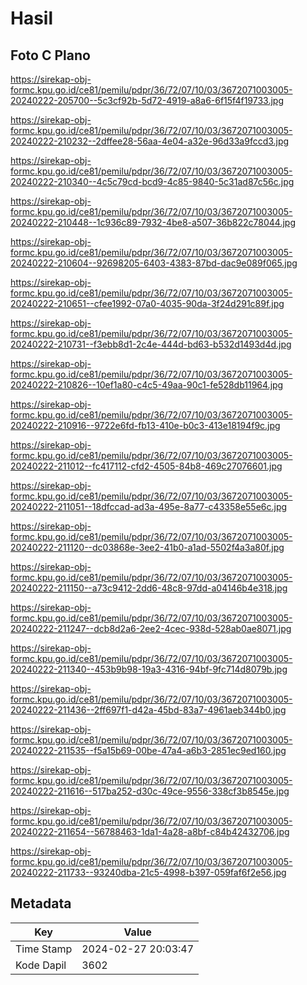 # Hasil

## Foto C Plano

https://sirekap-obj-formc.kpu.go.id/ce81/pemilu/pdpr/36/72/07/10/03/3672071003005-20240222-205700--5c3cf92b-5d72-4919-a8a6-6f15f4f19733.jpg

https://sirekap-obj-formc.kpu.go.id/ce81/pemilu/pdpr/36/72/07/10/03/3672071003005-20240222-210232--2dffee28-56aa-4e04-a32e-96d33a9fccd3.jpg

https://sirekap-obj-formc.kpu.go.id/ce81/pemilu/pdpr/36/72/07/10/03/3672071003005-20240222-210340--4c5c79cd-bcd9-4c85-9840-5c31ad87c56c.jpg

https://sirekap-obj-formc.kpu.go.id/ce81/pemilu/pdpr/36/72/07/10/03/3672071003005-20240222-210448--1c936c89-7932-4be8-a507-36b822c78044.jpg

https://sirekap-obj-formc.kpu.go.id/ce81/pemilu/pdpr/36/72/07/10/03/3672071003005-20240222-210604--92698205-6403-4383-87bd-dac9e089f065.jpg

https://sirekap-obj-formc.kpu.go.id/ce81/pemilu/pdpr/36/72/07/10/03/3672071003005-20240222-210651--cfee1992-07a0-4035-90da-3f24d291c89f.jpg

https://sirekap-obj-formc.kpu.go.id/ce81/pemilu/pdpr/36/72/07/10/03/3672071003005-20240222-210731--f3ebb8d1-2c4e-444d-bd63-b532d1493d4d.jpg

https://sirekap-obj-formc.kpu.go.id/ce81/pemilu/pdpr/36/72/07/10/03/3672071003005-20240222-210826--10ef1a80-c4c5-49aa-90c1-fe528db11964.jpg

https://sirekap-obj-formc.kpu.go.id/ce81/pemilu/pdpr/36/72/07/10/03/3672071003005-20240222-210916--9722e6fd-fb13-410e-b0c3-413e18194f9c.jpg

https://sirekap-obj-formc.kpu.go.id/ce81/pemilu/pdpr/36/72/07/10/03/3672071003005-20240222-211012--fc417112-cfd2-4505-84b8-469c27076601.jpg

https://sirekap-obj-formc.kpu.go.id/ce81/pemilu/pdpr/36/72/07/10/03/3672071003005-20240222-211051--18dfccad-ad3a-495e-8a77-c43358e55e6c.jpg

https://sirekap-obj-formc.kpu.go.id/ce81/pemilu/pdpr/36/72/07/10/03/3672071003005-20240222-211120--dc03868e-3ee2-41b0-a1ad-5502f4a3a80f.jpg

https://sirekap-obj-formc.kpu.go.id/ce81/pemilu/pdpr/36/72/07/10/03/3672071003005-20240222-211150--a73c9412-2dd6-48c8-97dd-a04146b4e318.jpg

https://sirekap-obj-formc.kpu.go.id/ce81/pemilu/pdpr/36/72/07/10/03/3672071003005-20240222-211247--dcb8d2a6-2ee2-4cec-938d-528ab0ae8071.jpg

https://sirekap-obj-formc.kpu.go.id/ce81/pemilu/pdpr/36/72/07/10/03/3672071003005-20240222-211340--453b9b98-19a3-4316-94bf-9fc714d8079b.jpg

https://sirekap-obj-formc.kpu.go.id/ce81/pemilu/pdpr/36/72/07/10/03/3672071003005-20240222-211436--2ff697f1-d42a-45bd-83a7-4961aeb344b0.jpg

https://sirekap-obj-formc.kpu.go.id/ce81/pemilu/pdpr/36/72/07/10/03/3672071003005-20240222-211535--f5a15b69-00be-47a4-a6b3-2851ec9ed160.jpg

https://sirekap-obj-formc.kpu.go.id/ce81/pemilu/pdpr/36/72/07/10/03/3672071003005-20240222-211616--517ba252-d30c-49ce-9556-338cf3b8545e.jpg

https://sirekap-obj-formc.kpu.go.id/ce81/pemilu/pdpr/36/72/07/10/03/3672071003005-20240222-211654--56788463-1da1-4a28-a8bf-c84b42432706.jpg

https://sirekap-obj-formc.kpu.go.id/ce81/pemilu/pdpr/36/72/07/10/03/3672071003005-20240222-211733--93240dba-21c5-4998-b397-059faf6f2e56.jpg


## Metadata

| Key        | Value               |
| ---------- | ------------------- |
| Time Stamp | 2024-02-27 20:03:47 |
| Kode Dapil | 3602                |



